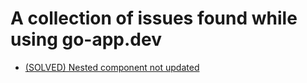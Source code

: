 # A collection of issues found while using go-app.dev

* [(SOLVED) Nested component not updated](./nested-update)
